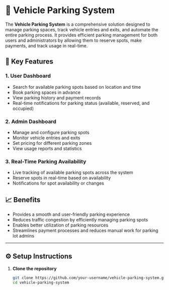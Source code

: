 # 🚗 Vehicle Parking System

The **Vehicle Parking System** is a comprehensive solution designed to manage parking spaces, track vehicle entries and exits, and automate the entire parking process. It provides efficient parking management for both users and administrators by allowing them to reserve spots, make payments, and track usage in real-time.

## 🚙 Key Features

### 1. User Dashboard
- Search for available parking spots based on location and time
- Book parking spaces in advance
- View parking history and payment records
- Real-time notifications for parking status (available, reserved, and occupied)

### 2. Admin Dashboard
- Manage and configure parking spots
- Monitor vehicle entries and exits
- Set pricing for different parking zones
- View usage reports and statistics

### 3. Real-Time Parking Availability
- Live tracking of available parking spots across the system
- Reserve spots in real-time based on availability
- Notifications for spot availability or changes

## 📈 Benefits
- Provides a smooth and user-friendly parking experience
- Reduces traffic congestion by efficiently managing parking spots
- Enables better utilization of parking resources
- Streamlines payment processes and reduces manual work for parking lot admins

---

## ⚙️ Setup Instructions

1. **Clone the repository**
   ```bash
   git clone https://github.com/your-username/vehicle-parking-system.git
   cd vehicle-parking-system
